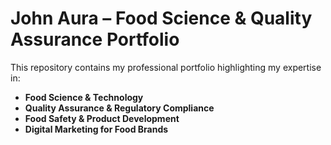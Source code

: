# John Aura – Food Science & Quality Assurance Portfolio

This repository contains my professional portfolio highlighting my expertise in:
- **Food Science & Technology**  
- **Quality Assurance & Regulatory Compliance**  
- **Food Safety & Product Development**  
- **Digital Marketing for Food Brands**  


